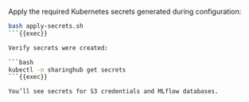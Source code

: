 
Apply the required Kubernetes secrets generated during configuration:

```bash
bash apply-secrets.sh
```{{exec}}

Verify secrets were created:

```bash
kubectl -n sharinghub get secrets
```{{exec}}

You’ll see secrets for S3 credentials and MLflow databases.